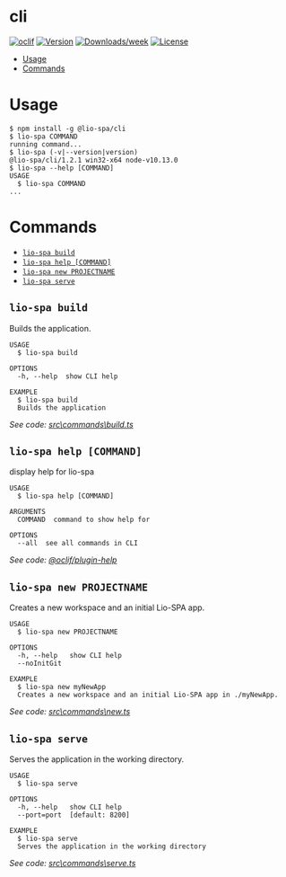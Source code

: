 cli
===



[![oclif](https://img.shields.io/badge/cli-oclif-brightgreen.svg)](https://oclif.io)
[![Version](https://img.shields.io/npm/v/cli.svg)](https://npmjs.org/package/cli)
[![Downloads/week](https://img.shields.io/npm/dw/cli.svg)](https://npmjs.org/package/cli)
[![License](https://img.shields.io/npm/l/cli.svg)](https://github.com/packages/cli/blob/master/package.json)

<!-- toc -->
* [Usage](#usage)
* [Commands](#commands)
<!-- tocstop -->
# Usage
<!-- usage -->
```sh-session
$ npm install -g @lio-spa/cli
$ lio-spa COMMAND
running command...
$ lio-spa (-v|--version|version)
@lio-spa/cli/1.2.1 win32-x64 node-v10.13.0
$ lio-spa --help [COMMAND]
USAGE
  $ lio-spa COMMAND
...
```
<!-- usagestop -->
# Commands
<!-- commands -->
* [`lio-spa build`](#lio-spa-build)
* [`lio-spa help [COMMAND]`](#lio-spa-help-command)
* [`lio-spa new PROJECTNAME`](#lio-spa-new-projectname)
* [`lio-spa serve`](#lio-spa-serve)

## `lio-spa build`

Builds the application.

```
USAGE
  $ lio-spa build

OPTIONS
  -h, --help  show CLI help

EXAMPLE
  $ lio-spa build
  Builds the application
```

_See code: [src\commands\build.ts](https://github.com/Liiioooo/lio-spa/blob/v1.2.1/src\commands\build.ts)_

## `lio-spa help [COMMAND]`

display help for lio-spa

```
USAGE
  $ lio-spa help [COMMAND]

ARGUMENTS
  COMMAND  command to show help for

OPTIONS
  --all  see all commands in CLI
```

_See code: [@oclif/plugin-help](https://github.com/oclif/plugin-help/blob/v2.2.0/src\commands\help.ts)_

## `lio-spa new PROJECTNAME`

Creates a new workspace and an initial Lio-SPA app.

```
USAGE
  $ lio-spa new PROJECTNAME

OPTIONS
  -h, --help   show CLI help
  --noInitGit

EXAMPLE
  $ lio-spa new myNewApp
  Creates a new workspace and an initial Lio-SPA app in ./myNewApp.
```

_See code: [src\commands\new.ts](https://github.com/Liiioooo/lio-spa/blob/v1.2.1/src\commands\new.ts)_

## `lio-spa serve`

Serves the application in the working directory.

```
USAGE
  $ lio-spa serve

OPTIONS
  -h, --help   show CLI help
  --port=port  [default: 8200]

EXAMPLE
  $ lio-spa serve
  Serves the application in the working directory
```

_See code: [src\commands\serve.ts](https://github.com/Liiioooo/lio-spa/blob/v1.2.1/src\commands\serve.ts)_
<!-- commandsstop -->
